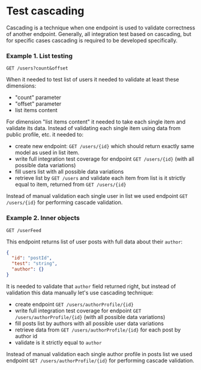 # Test cascading

Cascading is a technique when one endpoint is used to validate correctness of another endpoint. Generally, all
integration test based on cascading, but for specific cases cascading is required to be developed specifically.

### Example 1. List testing

```GET /users?count&offset```

When it needed to test list of users it needed to validate at least these dimensions:

* "count" parameter
* "offset" parameter
* list items content

For dimension "list items content" it needed to take each single item and validate its data.
Instead of validating each single item using data from public profile, etc. it needed to:

* create new endpoint: ```GET /users/{id}``` which should return exactly same model as used in list item.
* write full integration test coverage for endpoint ```GET /users/{id}``` (with all possible data variations)
* fill users list with all possible data variations
* retrieve list by ```GET /users``` and validate each item from list is it strictly equal to item, returned
  from ```GET /users/{id}```

Instead of manual validation each single user in list we used endpoint  ```GET /users/{id}``` for performing cascade
validation.

### Example 2. Inner objects

```GET /userFeed```

This endpoint returns list of user posts with full data about their ```author```:

```json
{
  "id": "postId",
  "test": "string",
  "author": {}
}
```

It is needed to validate that ```author``` field returned right, but instead of validation this data manually let's use
cascading technique:

* create endpoint ```GET /users/authorProfile/{id}```
* write full integration test coverage for endpoint ```GET /users/authorProfile/{id}``` (with all possible data
  variations)
* fill posts list by authors with all possible user data variations
* retrieve data from ```GET /users/authorProfile/{id}``` for each post by author id
* validate is it strictly equal to ```author```

Instead of manual validation each single author profile in posts list we used
endpoint ```GET /users/authorProfile/{id}``` for performing cascade
validation.
